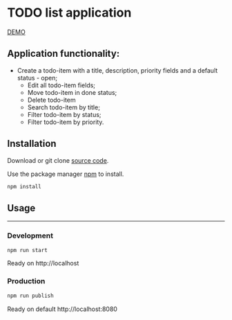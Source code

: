 # TODO list application

[DEMO](https://bugagashinka.github.io/todo-application)

## Application functionality:

- Create a todo-item with a title, description, priority fields and a default status - open;
  - Edit all todo-item fields;
  - Move todo-item in done status;
  - Delete todo-item
  - Search todo-item by title;
  - Filter todo-item by status;
  - Filter todo-item by priority.

## Installation

Download or git clone [source code](https://github.com/bugagashinka/todo-application).

Use the package manager [npm](https://www.npmjs.com/get-npm) to install.

```bash
npm install
```

## Usage

<hr/>

### Development

```bash
npm run start
```

Ready on http://localhost

### Production

```bash
npm run publish
```

Ready on default http://localhost:8080
